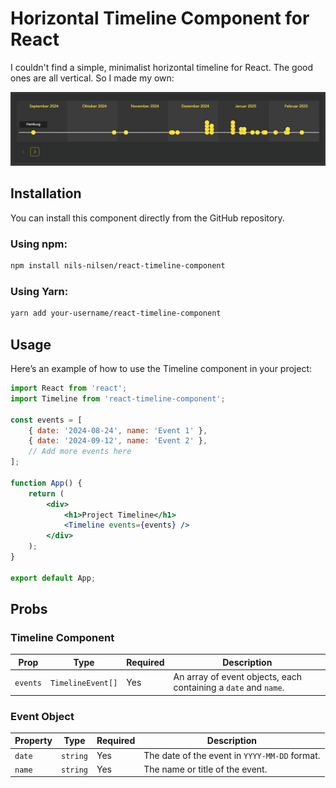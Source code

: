 # Horizontal Timeline Component for React

I couldn't find a simple, minimalist horizontal timeline for React. The good ones are all vertical. So I made my own:

![Timeline Screenshot](assets/screenshot-timeline.png)


## Installation

You can install this component directly from the GitHub repository.
### Using npm:

```bash
npm install nils-nilsen/react-timeline-component
```
### Using Yarn:

```bash
yarn add your-username/react-timeline-component
```

## Usage
Here’s an example of how to use the Timeline component in your project:
```jsx
import React from 'react';
import Timeline from 'react-timeline-component';

const events = [
    { date: '2024-08-24', name: 'Event 1' },
    { date: '2024-09-12', name: 'Event 2' },
    // Add more events here
];

function App() {
    return (
        <div>
            <h1>Project Timeline</h1>
            <Timeline events={events} />
        </div>
    );
}

export default App;
```

## Probs
### Timeline Component

| Prop     | Type            | Required | Description                                                      |
|----------|-----------------|----------|------------------------------------------------------------------|
| `events` | `TimelineEvent[]`| Yes      | An array of event objects, each containing a `date` and `name`.  |


### Event Object

| Property | Type     | Required | Description                                         |
|----------|----------|----------|-----------------------------------------------------|
| `date`   | `string` | Yes      | The date of the event in `YYYY-MM-DD` format.       |
| `name`   | `string` | Yes      | The name or title of the event.                     |
